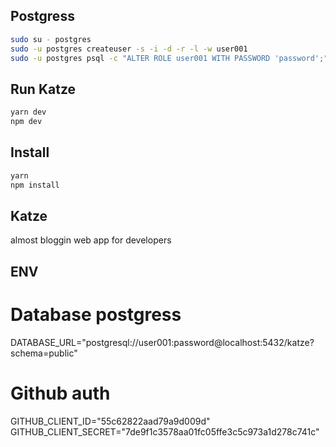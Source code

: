 ## Postgress 

```bash
sudo su - postgres
sudo -u postgres createuser -s -i -d -r -l -w user001
sudo -u postgres psql -c "ALTER ROLE user001 WITH PASSWORD 'password';"

```

## Run Katze


```bash
yarn dev
npm dev
```

## Install 

```bash
yarn
npm install
```

## Katze

almost bloggin web app for developers

## ENV

# Database postgress

DATABASE_URL="postgresql://user001:password@localhost:5432/katze?schema=public"

# Github auth

GITHUB_CLIENT_ID="55c62822aad79a9d009d"
GITHUB_CLIENT_SECRET="7de9f1c3578aa01fc05ffe3c5c973a1d278c741c"

